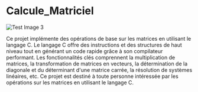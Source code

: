 
# Calcule_Matriciel
![Test Image 3](https://raw.githubusercontent.com/Ayoub-etoullali/Calcul_Matriciel/main/menu.jpg)

Ce projet implémente des opérations de base sur les matrices en utilisant le langage C. Le langage C offre des instructions et des structures de haut niveau tout en générant un code rapide grâce à son compilateur performant. Les fonctionnalités clés comprennent la multiplication de matrices, la transformation de matrices en vecteurs, la détermination de la diagonale et du déterminant d'une matrice carrée, la résolution de systèmes linéaires, etc. Ce projet est destiné à toute personne intéressée par les opérations sur les matrices en utilisant le langage C.
